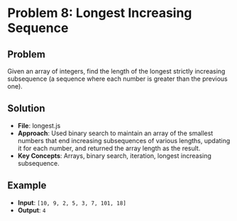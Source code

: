 # Problem 8: Longest Increasing Sequence

## Problem
Given an array of integers, find the length of the longest strictly increasing subsequence (a sequence where each number is greater than the previous one).

## Solution
- **File**: longest.js
- **Approach**: Used binary search to maintain an array of the smallest numbers that end increasing subsequences of various lengths, updating it for each number, and returned the array length as the result.
- **Key Concepts**: Arrays, binary search, iteration, longest increasing subsequence.

## Example
- **Input**: `[10, 9, 2, 5, 3, 7, 101, 18]`
- **Output**: `4`